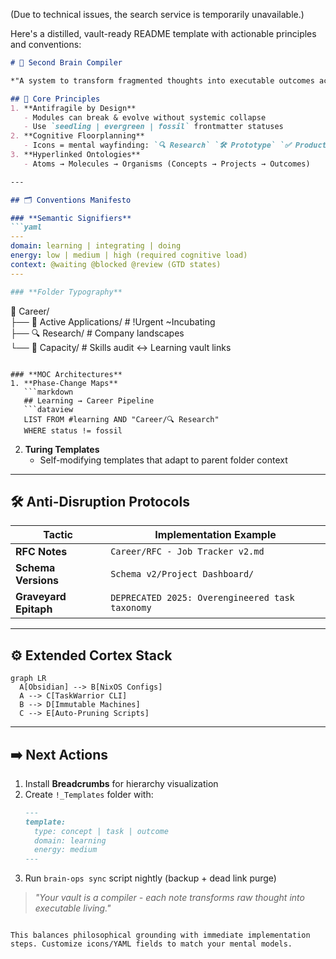 (Due to technical issues, the search service is temporarily unavailable.)

Here's a distilled, vault-ready README template with actionable principles and conventions:

```markdown
# 🧠 Second Brain Compiler

*"A system to transform fragmented thoughts into executable outcomes across life domains."*

## 🔭 Core Principles
1. **Antifragile by Design**  
   - Modules can break & evolve without systemic collapse
   - Use `seedling | evergreen | fossil` frontmatter statuses
2. **Cognitive Floorplanning**  
   - Icons = mental wayfinding: `🔍 Research` `🛠️ Prototype` `✅ Production`
3. **Hyperlinked Ontologies**  
   - Atoms → Molecules → Organisms (Concepts → Projects → Outcomes)

---

## 🗂️ Conventions Manifesto

### **Semantic Signifiers**
```yaml
---
domain: learning | integrating | doing  
energy: low | medium | high (required cognitive load)  
context: @waiting @blocked @review (GTD states)
---

### **Folder Typography**
```
📂 Career/  
├── 💼 Active Applications/  # !Urgent ~Incubating  
├── 🔍 Research/            # Company landscapes  
└── 🧠 Capacity/            # Skills audit ↔ Learning vault links
```

### **MOC Architectures**
1. **Phase-Change Maps**  
   ```markdown
   ## Learning → Career Pipeline  
   ```dataview
   LIST FROM #learning AND "Career/🔍 Research"  
   WHERE status != fossil
   ```
2. **Turing Templates**  
   - Self-modifying templates that adapt to parent folder context

---

## 🛠️ Anti-Disruption Protocols

| Tactic                | Implementation Example          |
|-----------------------|----------------------------------|
| **RFC Notes**         | `Career/RFC - Job Tracker v2.md` |
| **Schema Versions**   | `Schema v2/Project Dashboard/`  |
| **Graveyard Epitaph** | `DEPRECATED 2025: Overengineered task taxonomy` |

---

## ⚙️ Extended Cortex Stack

```mermaid
graph LR
  A[Obsidian] --> B[NixOS Configs]
  A --> C[TaskWarrior CLI]
  B --> D[Immutable Machines]
  C --> E[Auto-Pruning Scripts]
```

---

## ➡️ Next Actions

1. Install **Breadcrumbs** for hierarchy visualization  
2. Create `!_Templates` folder with:  
   ```markdown
   ---
   template:  
     type: concept | task | outcome  
     domain: learning  
     energy: medium  
   ---
   ```
3. Run `brain-ops sync` script nightly (backup + dead link purge)

> *"Your vault is a compiler - each note transforms raw thought into executable living."*
```

This balances philosophical grounding with immediate implementation steps. Customize icons/YAML fields to match your mental models.